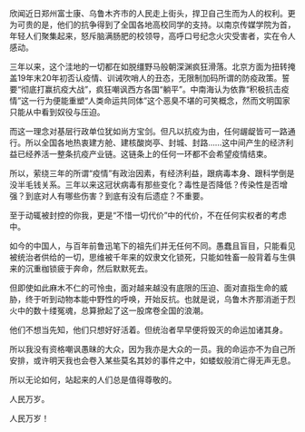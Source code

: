欣闻近日郑州富士康、乌鲁木齐市的人民走上街头，捍卫自己生而为人的权利。更为可贵的是，他们的抗争得到了全国各地高校同学的支持。以南京传媒学院为首，年轻人们聚集起来，怒斥脑满肠肥的校领导，高呼口号纪念火灾受害者，实在令人感动。

三年以来，这个洼地的一切都在如脱缰野马般朝深渊疯狂滑落。北京方面为扭转掩盖19年末20年初否认疫情、训诫吹哨人的丑态，无限制加码所谓的防疫政策。誓要“彻底打赢抗疫大战”，疯狂嘲讽西方各国“躺平”。中南海认为依靠“积极抗击疫情”这一行为便能重塑“人类命运共同体”这个恶臭不堪的可笑概念，然而文明国家只能从中看到奴役与压迫。

而这一理念对基层行政单位犹如尚方宝剑。但凡以抗疫为由，任何龌龊皆可一路通行。所以全国各地热衷建方舱、建核酸岗亭、封城、封路……这中间产生的经济利益已经养活一整条抗疫产业链。这链条上的任何一环都不会希望疫情结束。

所以，萦绕三年的所谓“疫情”有政治因素，有经济利益，跟病毒本身、跟科学倒是没半毛钱关系。三年以来这冠状病毒有那些变化？毒性是否降低？传染性是否增强？到底对人有哪些伤害？到底有没有后遗症？不重要。

至于动辄被封控的你我，更是“不惜一切代价”中的代价，不在任何实权者的考虑中。

如今的中国人，与百年前鲁迅笔下的祖先们并无任何不同。愚蠢且盲目，只能看见被统治者供给的一切，思维被千年来的奴隶文化锁死，只能如牲畜一般背着与生俱来的沉重枷锁疲于奔命，然后默默死去。

但即使如此麻木不仁的可怜虫，面对越来越没有底限的压迫、面对直指生命的威胁，终于听到动物本能中野性的呼唤，开始反抗。也就是说，乌鲁木齐那消逝于烈火中的数十缕冤魂，总算掀起了这一股席卷全国的浪潮。

他们不想当先知，他们只想好好活着。但统治者早早便将毁灭的命运加诸其身。

所以我没有资格嘲讽愚昧的大众，因为我亦是大众的一员。我的命运亦不为自己所安排，或许明天我也会卷入某些莫名其妙的事件之中，如蝼蚁般消亡得无声无息。

所以无论如何，站起来的人们总是值得尊敬的。

人民万岁。

人民万岁！
